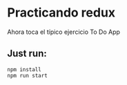# Practicando redux

Ahora toca el típico ejercicio To Do App

## Just run:

```console
npm install
npm run start
```
